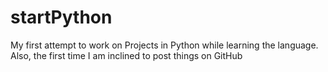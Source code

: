 # startPython
My first attempt to work on Projects in Python while learning the language. Also, the first time I am inclined to post things on GitHub
